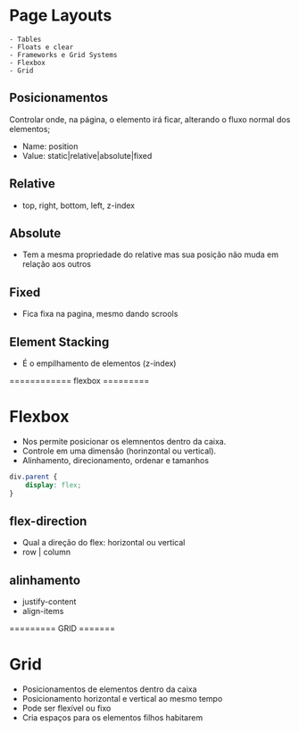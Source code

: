 # Page Layouts

    - Tables
    - Floats e clear
    - Frameworks e Grid Systems
    - Flexbox
    - Grid

## Posicionamentos

Controlar onde, na página, o elemento irá ficar,
alterando o fluxo normal dos elementos;

- Name: position
- Value: static|relative|absolute|fixed

## Relative 

- top, right, bottom, left, z-index

## Absolute

- Tem a mesma propriedade do relative mas sua posição
não muda em relação aos outros

## Fixed
- Fica fixa na pagina, mesmo dando scrools

## Element Stacking
- É o empilhamento de elementos (z-index)


============ flexbox =========

# Flexbox

* Nos permite posicionar os  elemnentos dentro da caixa.
* Controle em uma dimensão (horinzontal ou vertical).
* Alinhamento, direcionamento, ordenar e tamanhos

```css
div.parent {
    display: flex;
}
```

## flex-direction

* Qual a direção  do flex: horizontal ou vertical
* row | column

## alinhamento

* justify-content
* align-items



========= GRID =======

# Grid 

* Posicionamentos de elementos dentro da caixa 
* Posicionamento horizontal e vertical ao mesmo tempo
* Pode ser flexível ou fixo
* Cria espaços para os elementos filhos habitarem
